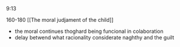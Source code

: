 9:13

160-180
[[The moral judjament of the child]]
- the moral continues thoghard being funcional in colaboration
- delay betwend what racionality considerate naghthy and the guilt